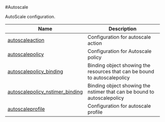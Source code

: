#Autoscale

AutoScale configuration.


<table><thead><tr><th>Name</th><th>Description</th></tr></thead><tbody><tr><td><a href="../../../configuration/autoscale/autoscaleaction/autoscaleaction">autoscaleaction</a></td><td>Configuration for autoscale action</td><tr><tr><td><a href="../../../configuration/autoscale/autoscalepolicy/autoscalepolicy">autoscalepolicy</a></td><td>Configuration for Autoscale policy</td><tr><tr><td><a href="../../../configuration/autoscale/autoscalepolicy_binding/autoscalepolicy_binding">autoscalepolicy_binding</a></td><td>Binding object showing the resources that can be bound to autoscalepolicy</td><tr><tr><td><a href="../../../configuration/autoscale/autoscalepolicy_nstimer_binding/autoscalepolicy_nstimer_binding">autoscalepolicy_nstimer_binding</a></td><td>Binding object showing the nstimer that can be bound to autoscalepolicy</td><tr><tr><td><a href="../../../configuration/autoscale/autoscaleprofile/autoscaleprofile">autoscaleprofile</a></td><td>Configuration for autoscale profile</td><tr></tbody></table>
